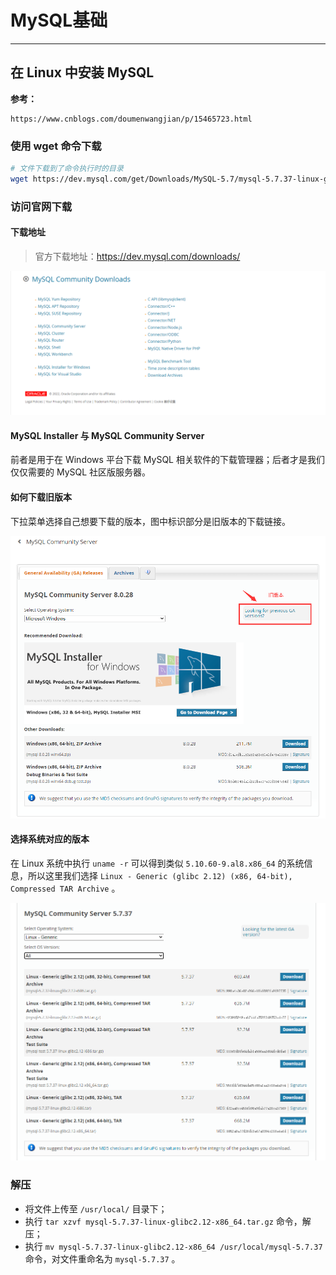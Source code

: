 # MySQL基础

---

## 在 Linux 中安装 MySQL

**参考：**

```crystal
https://www.cnblogs.com/doumenwangjian/p/15465723.html
```



### 使用 wget 命令下载

```sh
# 文件下载到了命令执行时的目录
wget https://dev.mysql.com/get/Downloads/MySQL-5.7/mysql-5.7.37-linux-glibc2.12-x86_64.tar.gz
```



### 访问官网下载

#### 下载地址

> 官方下载地址：https://dev.mysql.com/downloads/

![image-20220302014159409](MySQL基础/image-20220302014159409.png)

#### MySQL Installer 与 MySQL Community Server

前者是用于在 Windows 平台下载 MySQL 相关软件的下载管理器；后者才是我们仅仅需要的 MySQL 社区版服务器。

#### 如何下载旧版本

下拉菜单选择自己想要下载的版本，图中标识部分是旧版本的下载链接。

![image-20220302014436875](MySQL基础/image-20220302014436875.png)

#### 选择系统对应的版本

在 Linux 系统中执行 `uname -r` 可以得到类似 `5.10.60-9.al8.x86_64` 的系统信息，所以这里我们选择 `Linux - Generic (glibc 2.12) (x86, 64-bit), Compressed TAR Archive` 。

![image-20220302014633397](MySQL基础/image-20220302014633397.png)

### 解压

- 将文件上传至 `/usr/local/` 目录下；
- 执行 `tar xzvf mysql-5.7.37-linux-glibc2.12-x86_64.tar.gz` 命令，解压；
- 执行 `mv mysql-5.7.37-linux-glibc2.12-x86_64 /usr/local/mysql-5.7.37` 命令，对文件重命名为 `mysql-5.7.37` 。

